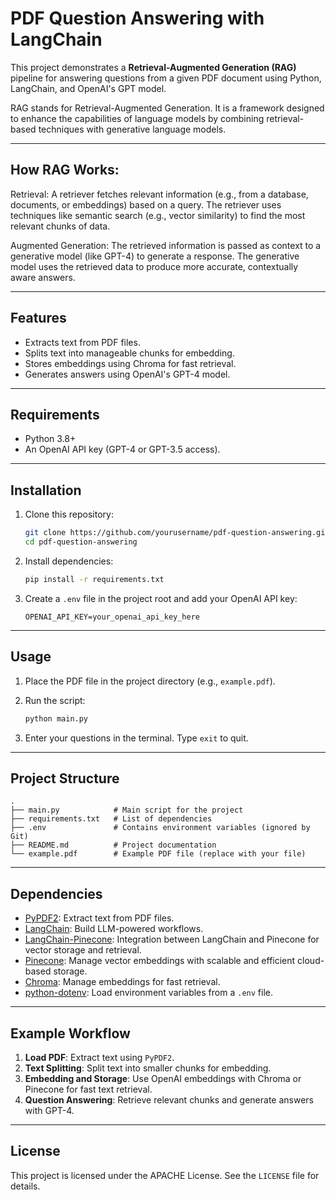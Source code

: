 
# PDF Question Answering with LangChain

This project demonstrates a **Retrieval-Augmented Generation (RAG)** pipeline for answering questions from a given PDF document using Python, LangChain, and OpenAI's GPT model.

RAG stands for Retrieval-Augmented Generation. It is a framework designed to enhance the capabilities of language models by combining retrieval-based techniques with generative language models.

---

## How RAG Works: 

Retrieval:
A retriever fetches relevant information (e.g., from a database, documents, or embeddings) based on a query.
The retriever uses techniques like semantic search (e.g., vector similarity) to find the most relevant chunks of data.

Augmented Generation:
The retrieved information is passed as context to a generative model (like GPT-4) to generate a response.
The generative model uses the retrieved data to produce more accurate, contextually aware answers.

---

## Features

- Extracts text from PDF files.
- Splits text into manageable chunks for embedding.
- Stores embeddings using Chroma for fast retrieval.
- Generates answers using OpenAI's GPT-4 model.

---

## Requirements

- Python 3.8+
- An OpenAI API key (GPT-4 or GPT-3.5 access).

---

## Installation

1. Clone this repository:
   ```bash
   git clone https://github.com/yourusername/pdf-question-answering.git
   cd pdf-question-answering
   ```
   
2. Install dependencies:
   ```bash
   pip install -r requirements.txt
   ```

3. Create a `.env` file in the project root and add your OpenAI API key:
   ```
   OPENAI_API_KEY=your_openai_api_key_here
   ```

---

## Usage

1. Place the PDF file in the project directory (e.g., `example.pdf`).

2. Run the script:
   ```bash
   python main.py
   ```

3. Enter your questions in the terminal. Type `exit` to quit.

---

## Project Structure

```
.
├── main.py            # Main script for the project
├── requirements.txt   # List of dependencies
├── .env               # Contains environment variables (ignored by Git)
├── README.md          # Project documentation
└── example.pdf        # Example PDF file (replace with your file)
```

---

## Dependencies

- [PyPDF2](https://pypi.org/project/PyPDF2/): Extract text from PDF files.
- [LangChain](https://github.com/hwchase17/langchain): Build LLM-powered workflows.
- [LangChain-Pinecone](https://pypi.org/project/langchain-pinecone/): Integration between LangChain and Pinecone for vector storage and retrieval.
- [Pinecone](https://pypi.org/project/pinecone-client/): Manage vector embeddings with scalable and efficient cloud-based storage.
- [Chroma](https://pypi.org/project/chroma/): Manage embeddings for fast retrieval.
- [python-dotenv](https://pypi.org/project/python-dotenv/): Load environment variables from a `.env` file.

---

## Example Workflow

1. **Load PDF**: Extract text using `PyPDF2`.
2. **Text Splitting**: Split text into smaller chunks for embedding.
3. **Embedding and Storage**: Use OpenAI embeddings with Chroma or Pinecone for fast text retrieval.
4. **Question Answering**: Retrieve relevant chunks and generate answers with GPT-4.

---

## License

This project is licensed under the APACHE License. See the `LICENSE` file for details.
